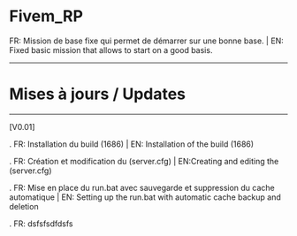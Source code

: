 # Fivem_RP
FR: Mission de base fixe qui permet de démarrer sur une bonne base. | EN: Fixed basic mission that allows to start on a good basis.

-----------------------------------------------------------------

# Mises à jours / Updates

-----------------------------------------------------------------

[V0.01]

. FR: Installation du build (1686) | EN: Installation of the build (1686)

. FR: Création et modification du (server.cfg) | EN:Creating and editing the (server.cfg)

. FR: Mise en place du run.bat avec sauvegarde et suppression du cache automatique | EN: Setting up the run.bat with automatic cache backup and deletion

. FR: dsfsfsdfdsfs
